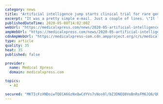 ```yaml
---
category: news
title: "Artificial intelligence jump starts clinical trial for rare genetic disease"
excerpt: "It was a pretty simple e-mail. Just a couple of lines. \"It looks like low-dose ketamine is an up-regulator for ADNP. Do you think this makes sense for ADNP patients?\""
publishedDateTime: 2020-05-08T14:02:00Z
webUrl: "https://medicalxpress.com/news/2020-05-artificial-intelligence-clinical-trial-rare.html"
ampWebUrl: "https://medicalxpress.com/news/2020-05-artificial-intelligence-clinical-trial-rare.amp"
cdnAmpWebUrl: "https://medicalxpress-com.cdn.ampproject.org/c/s/medicalxpress.com/news/2020-05-artificial-intelligence-clinical-trial-rare.amp"
type: article
quality: 35
heat: 35
published: false

provider:
  name: Medical Xpress
  domain: medicalxpress.com

topics:
  - AI

secured: "MKTIcFzXNDoiwTQECA6GzNxQwCdYVs7sNos0l/bZ3DNEQ8VoBnRsFM6JQ6/QRO7rccAnY7TRP+6roHVfQIoaNlYW9cvN8jNc8Y8w6mm2Khp0uMxkR/w7PgnD2T3Md3l3JaAEoVuXuL5qVZ0h9iAyb8EYG6H/Rbz+ZnAsshVU2ry6wn4ZPRg1Nl7mwGO+ekAXlRs1GjZrlroMyRBTCJilefyDrz5tMIoQi0sMxQ4ESmyTWxnM43YAaEAb3H+MJ0MXDeUmdDbqeuLMJWlV0cdF58sQz5FaF+NMaYpKDQxpSNSVmrgH+68xs22z1rNZ7cp+zvClYvoMA8UIjp2jPHaZRqEMo0WmU0TphAPfIdF2U+r/UmeByOM4z27Vnf9kTF6R8ekhRvz3TJbaXAmXGzdLGoH9r5iBLqm238gFRhJJg1ItbrAq8dqKe/20bkDIHhTnWm+9JSnFIB96hPL/mf9ez1onzcWokbb+7NMX+omA85g=;FzjweXGLT4gyFzsJAON9+g=="
---
```



